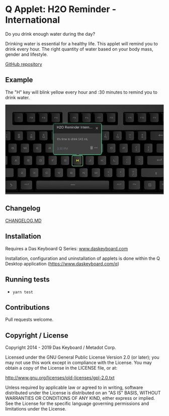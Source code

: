 # Q Applet: H2O Reminder - International

Do you drink enough water during the day?

Drinking water is essential for a healthy life. This applet will remind
you to drink every hour. The right quantity of water based on your body mass, gender and lifestyle.

[GitHub repository](https://github.com/daskeyboard/daskeyboard-applet--h2o-reminder-international)

## Example

The "H" key will blink yellow every hour and :30 minutes to remind you to drink water.

![H2O Reminder International on a Das Keybaord Q](assets/image.png "H2O Reminder International result")

## Changelog

[CHANGELOG.MD](CHANGELOG.md)

## Installation

Requires a Das Keyboard Q Series: www.daskeyboard.com

Installation, configuration and uninstallation of applets is done within
the Q Desktop application (https://www.daskeyboard.com/q)

## Running tests

- `yarn test`

## Contributions

Pull requests welcome.

## Copyright / License

Copyright 2014 - 2019 Das Keyboard / Metadot Corp.

Licensed under the GNU General Public License Version 2.0 (or later);
you may not use this work except in compliance with the License.
You may obtain a copy of the License in the LICENSE file, or at:

   http://www.gnu.org/licenses/old-licenses/gpl-2.0.txt

Unless required by applicable law or agreed to in writing, software
distributed under the License is distributed on an "AS IS" BASIS,
WITHOUT WARRANTIES OR CONDITIONS OF ANY KIND, either express or implied.
See the License for the specific language governing permissions and
limitations under the License.
